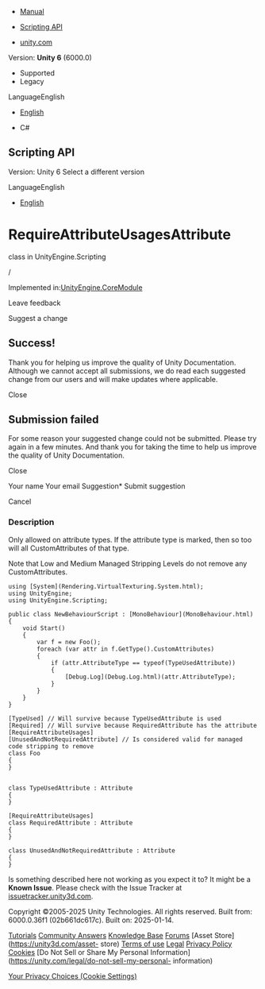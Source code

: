 [ ]()

  * [Manual](../Manual/index.html)
  * [Scripting API](../ScriptReference/index.html)

  * [unity.com](https://unity.com/)

Version: **Unity 6** (6000.0)

  * Supported
  * Legacy

LanguageEnglish

  * [English]()

  * C#

[ ](https://docs.unity3d.com)

## Scripting API

Version: Unity 6 Select a different version

LanguageEnglish

  * [English]()

# RequireAttributeUsagesAttribute

class in UnityEngine.Scripting

/

Implemented in:[UnityEngine.CoreModule](UnityEngine.CoreModule.html)

Leave feedback

Suggest a change

## Success!

Thank you for helping us improve the quality of Unity Documentation. Although
we cannot accept all submissions, we do read each suggested change from our
users and will make updates where applicable.

Close

## Submission failed

For some reason your suggested change could not be submitted. Please <a>try
again</a> in a few minutes. And thank you for taking the time to help us
improve the quality of Unity Documentation.

Close

Your name Your email Suggestion* Submit suggestion

Cancel

[ ]()

### Description

Only allowed on attribute types. If the attribute type is marked, then so too
will all CustomAttributes of that type.

Note that Low and Medium Managed Stripping Levels do not remove any
CustomAttributes.

    
    
    using [System](Rendering.VirtualTexturing.System.html);
    using UnityEngine;
    using UnityEngine.Scripting;  
      
    public class NewBehaviourScript : [MonoBehaviour](MonoBehaviour.html)
    {
        void Start()
        {
            var f = new Foo();
            foreach (var attr in f.GetType().CustomAttributes)
            {
                if (attr.AttributeType == typeof(TypeUsedAttribute))
                {
                    [Debug.Log](Debug.Log.html)(attr.AttributeType);
                }
            }
        }
    }  
      
    [TypeUsed] // Will survive because TypeUsedAttribute is used
    [Required] // Will survive because RequiredAttribute has the attribute [RequireAttributeUsages]
    [UnusedAndNotRequiredAttribute] // Is considered valid for managed code stripping to remove
    class Foo
    {
    }  
      
    
    class TypeUsedAttribute : Attribute
    {
    }  
      
    [RequireAttributeUsages]
    class RequiredAttribute : Attribute
    {
    }  
      
    class UnusedAndNotRequiredAttribute : Attribute
    {
    }
    

Is something described here not working as you expect it to? It might be a
**Known Issue**. Please check with the Issue Tracker at
[issuetracker.unity3d.com](https://issuetracker.unity3d.com).

Copyright ©2005-2025 Unity Technologies. All rights reserved. Built from:
6000.0.36f1 (02b661dc617c). Built on: 2025-01-14.

[Tutorials](https://unity3d.com/learn) [Community
Answers](https://answers.unity3d.com) [Knowledge
Base](https://support.unity3d.com/hc/en-us)
[Forums](https://forum.unity3d.com) [Asset Store](https://unity3d.com/asset-
store) [Terms of use](https://docs.unity3d.com/Manual/TermsOfUse.html)
[Legal](https://unity.com/legal) [Privacy
Policy](https://unity.com/legal/privacy-policy)
[Cookies](https://unity.com/legal/cookie-policy) [Do Not Sell or Share My
Personal Information](https://unity.com/legal/do-not-sell-my-personal-
information)

[Your Privacy Choices (Cookie Settings)](javascript:void\(0\);)

